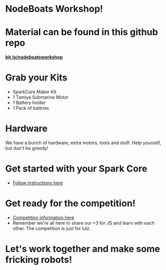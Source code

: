 # NodeBoats Workshop!

# Material can be found in this github repo

**[bit.ly/nodeboatsworkshop](http://bit.ly/nodeboatsworkshop)**

# Grab your Kits
 - SparkCore Maker Kit
 - 1 Tamiya Submarine Motor
 - 1 Battery holder
 - 1 Pack of battries

# Hardware

We have a bunch of hardware, extra motors, tools and stuff. Help yourself, but don't be greedy!

# Get started with your Spark Core

- [Follow instructions here](getting-started.md)

# Get ready for the competition!

- [Competition information here](competition.md)
- Remember we're all here to share our <3 for JS and learn with each other. The competition is just for lulz.


# Let's work together and make some fricking robots!

